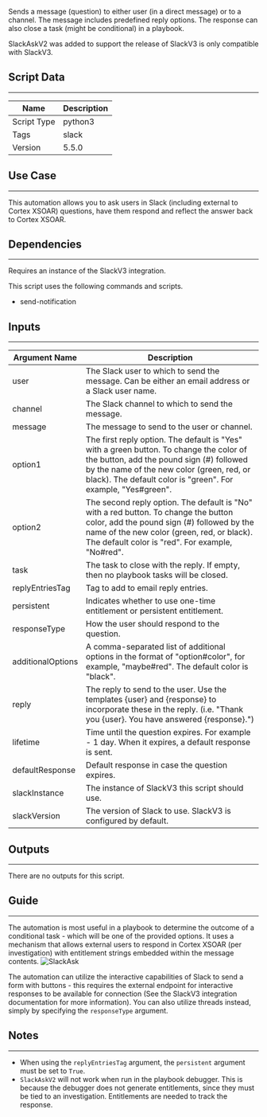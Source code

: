 Sends a message (question) to either user (in a direct message) or to a channel. The message includes predefined reply options. The response can also close a task (might be conditional) in a playbook.

SlackAskV2 was added to support the release of SlackV3 is only compatible with SlackV3.

## Script Data
---

| **Name** | **Description** |
| --- | --- |
| Script Type | python3 |
| Tags | slack |
| Version | 5.5.0 |

## Use Case
---
This automation allows you to ask users in Slack (including external to Cortex XSOAR) questions, have them respond and 
reflect the answer back to Cortex XSOAR.

## Dependencies
---
Requires an instance of the SlackV3 integration.

This script uses the following commands and scripts.
* send-notification

## Inputs
---

| **Argument Name** | **Description** |
| --- | --- |
| user | The Slack user to which to send the message. Can be either an email address or a Slack user name. |
| channel | The Slack channel to which to send the message. |
| message | The message to send to the user or channel. |
| option1 | The first reply option. The default is "Yes" with a green button. To change the color of the button, add the pound sign \(\#\) followed by the name of the new color \(green, red, or black\). The default color is "green". For example, "Yes\#green". |
| option2 | The second reply option. The default is "No" with a red button. To change the button color, add the pound sign \(\#\) followed by the name of the new color \(green, red, or black\). The default color is "red". For example, "No\#red". |
| task | The task to close with the reply. If empty, then no playbook tasks will be closed. |
| replyEntriesTag | Tag to add to email reply entries. |
| persistent | Indicates whether to use one-time entitlement or persistent entitlement. |
| responseType | How the user should respond to the question. |
| additionalOptions | A comma-separated list of additional options in the format of "option\#color", for example, "maybe\#red". The default color is "black". |
| reply | The reply to send to the user. Use the templates \{user\} and \{response\} to incorporate these in the reply. \(i.e. "Thank you \{user\}. You have answered \{response\}."\) |
| lifetime | Time until the question expires. For example - 1 day. When it expires, a default response is sent. |
| defaultResponse | Default response in case the question expires. |
| slackInstance | The instance of SlackV3 this script should use. |
| slackVersion | The version of Slack to use. SlackV3 is configured by default. |

## Outputs
---
There are no outputs for this script.

## Guide
---
The automation is most useful in a playbook to determine the outcome of a conditional task - which will be one of the provided options.
It uses a mechanism that allows external users to respond in Cortex XSOAR (per investigation) with entitlement strings embedded within the message contents.
![SlackAsk](https://user-images.githubusercontent.com/35098543/66044107-7de39f00-e529-11e9-8099-049502b4d62f.png)

The automation can utilize the interactive capabilities of Slack to send a form with buttons - 
this requires the external endpoint for interactive responses to be available for connection (See the SlackV3 integration documentation for more information).
You can also utilize threads instead, simply by specifying the `responseType` argument.

## Notes
---
- When using the `replyEntriesTag` argument, the `persistent` argument must be set to `True`.
- `SlackAskV2` will not work when run in the playbook debugger. This is because the debugger does not generate entitlements, since they must be tied to an investigation. Entitlements are needed to track the response.
